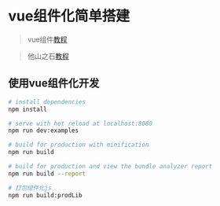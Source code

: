 # vue组件化简单搭建

> vue组件[教程](https://cn.vuejs.org/v2/guide/components.html)

> 他山之石[教程](https://zq99299.gitbooks.io/vue-note/content/chapter/vu_components_lib/build_dev_env.html)

## 使用vue组件化开发

``` bash
# install dependencies
npm install

# serve with hot reload at localhost:8080
npm run dev:examples

# build for production with minification
npm run build

# build for production and view the bundle analyzer report
npm run build --report

# 打包组件化js
npm run build:prodLib
```
